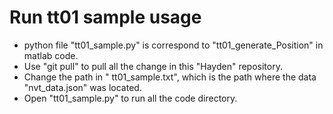 # Run tt01 sample usage 
* python file "tt01_sample.py" is correspond to "tt01_generate_Position" in matlab code. 
* Use "git pull" to pull all the change in this "Hayden" repository.
* Change the path in " tt01_sample.txt", which is the path where the data "nvt_data.json" was located.
* Open "tt01_sample.py" to run all the code directory. 
